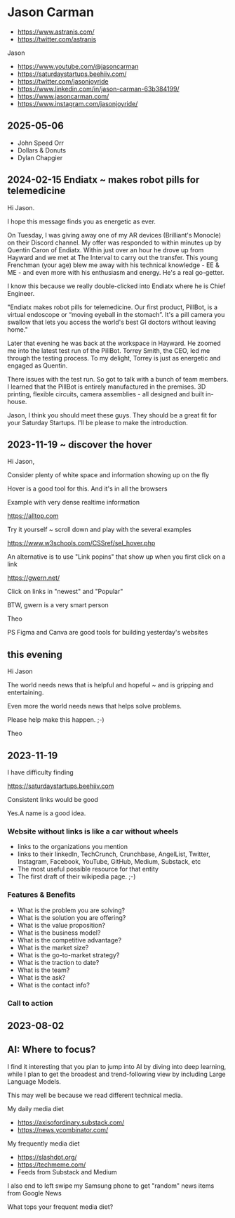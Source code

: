 # Jason Carman

* https://www.astranis.com/
* https://twitter.com/astranis

Jason

* https://www.youtube.com/@jasoncarman
* https://saturdaystartups.beehiiv.com/
* https://twitter.com/jasonjoyride
* https://www.linkedin.com/in/jason-carman-63b384199/
* https://www.jasoncarman.com/
* https://www.instagram.com/jasonjoyride/


## 2025-05-06

* John Speed Orr
* Dollars & Donuts
* Dylan Chapgier



## 2024-02-15 Endiatx ~ makes robot pills for telemedicine

Hi Jason.

I hope this message finds you as energetic as ever.

On Tuesday, I was giving away one of my AR devices (Brilliant's Monocle) on their Discord channel. My offer was responded to within minutes up by Quentin Caron of Endiatx. Within just over an hour he drove up from Hayward and we met at The Interval to carry out the transfer. This young Frenchman (your age) blew me away with his technical knowledge - EE & ME - and even more with his enthusiasm and energy. He's a real go-getter.

I know this because we really double-clicked into Endiatx where he is Chief Engineer.

"Endiatx makes robot pills for telemedicine. Our first product, PillBot, is a virtual endoscope or “moving eyeball in the stomach”. It's a pill camera you swallow that lets you access the world's best GI doctors without leaving home."

Later that evening he was back at the workspace in Hayward. He zoomed me into the latest test run of the PillBot. Torrey Smith, the CEO, led me through the testing process. To my delight, Torrey is just as energetic and engaged as Quentin.

There issues with the test run. So got to talk with a bunch of team members. I learned that the PillBot is entirely manufactured in the premises. 3D printing, flexible circuits, camera assemblies - all designed and built in-house.

Jason, I think you should meet these guys. They should be a great fit for your Saturday Startups. I'll be please to make the introduction.



## 2023-11-19 ~ discover the hover

Hi Jason,

Consider plenty of white space and information showing up on the fly

Hover is a good tool for this. And it's in all the browsers

Example with very dense realtime information

https://alltop.com

Try it yourself ~ scroll down and play with the several examples

https://www.w3schools.com/CSSref/sel_hover.php

An alternative is to use "Link popins" that show up when you first click on a link

https://gwern.net/

Click on links in "newest" and "Popular"

BTW, gwern is a very smart person

Theo

PS Figma and Canva are good tools for building yesterday's websites


## this evening

Hi Jason

The world needs news that is helpful and hopeful ~ and is gripping and entertaining.

Even more the world needs news that helps solve problems.

Please help make this happen. ;-)

Theo







## 2023-11-19

I have difficulty finding

https://saturdaystartups.beehiiv.com

Consistent links would be good

Yes.A name is a good idea.

### Website without links is like a car without wheels

* links to the organizations you mention
* links to their linkedIn, TechCrunch, Crunchbase, AngelList, Twitter, Instagram, Facebook, YouTube, GitHub, Medium, Substack, etc
* The most useful possible resource for that entity
* The first draft of their wikipedia page. ;-)


### Features & Benefits

* What is the problem you are solving?
* What is the solution you are offering?
* What is the value proposition?
* What is the business model?
* What is the competitive advantage?
* What is the market size?
* What is the go-to-market strategy?
* What is the traction to date?
* What is the team?
* What is the ask?
* What is the contact info?

### Call to action





## 2023-08-02

## AI: Where to focus?

I find it interesting that you plan to jump into AI by diving into deep learning, while I plan to get the broadest and trend-following view by including Large Language Models.

This may well be because we read different technical media.

My daily media diet

* https://axisofordinary.substack.com/
* https://news.ycombinator.com/

My frequently media diet

* https://slashdot.org/
* https://techmeme.com/
* Feeds from Substack and Medium

I also end to left swipe my Samsung phone to get "random" news items from Google News

What tops your frequent media diet?


